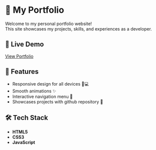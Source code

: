 # 🌟 My Portfolio

Welcome to my personal portfolio website!  
This site showcases my projects, skills, and experiences as a developer.

## 🔗 Live Demo
[View Portfolio](https://your-live-link-here.com)

## 📌 Features
- Responsive design for all devices 📱💻
- Smooth animations ✨
- Interactive navigation menu 📂
- Showcases projects with github repository 🔗

## 🛠️ Tech Stack
- **HTML5**
- **CSS3**
- **JavaScript**